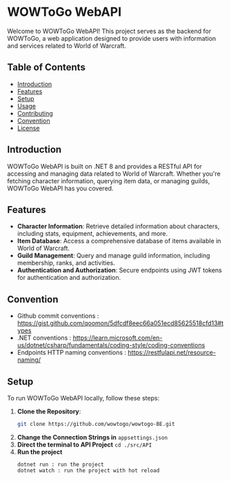 # WOWToGo WebAPI

Welcome to WOWToGo WebAPI! This project serves as the backend for WOWToGo, a web application designed to provide users with information and services related to World of Warcraft.

## Table of Contents

- [Introduction](#introduction)
- [Features](#features)
- [Setup](#setup)
- [Usage](#usage)
- [Contributing](#contributing)
- [Convention](#Convention)
- [License](#license)

## Introduction

WOWToGo WebAPI is built on .NET 8 and provides a RESTful API for accessing and managing data related to World of Warcraft. Whether you're fetching character information, querying item data, or managing guilds, WOWToGo WebAPI has you covered.

## Features

- **Character Information**: Retrieve detailed information about characters, including stats, equipment, achievements, and more.
- **Item Database**: Access a comprehensive database of items available in World of Warcraft.
- **Guild Management**: Query and manage guild information, including membership, ranks, and activities.
- **Authentication and Authorization**: Secure endpoints using JWT tokens for authentication and authorization.

## Convention

- Github commit conventions : https://gist.github.com/qoomon/5dfcdf8eec66a051ecd85625518cfd13#types
- .NET conventions : https://learn.microsoft.com/en-us/dotnet/csharp/fundamentals/coding-style/coding-conventions
- Endpoints HTTP naming conventions : https://restfulapi.net/resource-naming/

## Setup

To run WOWToGo WebAPI locally, follow these steps:

1. **Clone the Repository**:
   ```bash
   git clone https://github.com/wowtogo/wowtogo-BE.git
   ```
2. **Change the Connection Strings in**
   `appsettings.json`
3. **Direct the terminal to API Project**
   `cd ./src/API`
4. **Run the project**
   ```
   dotnet run : run the project
   dotnet watch : run the project with hot reload
   ```
